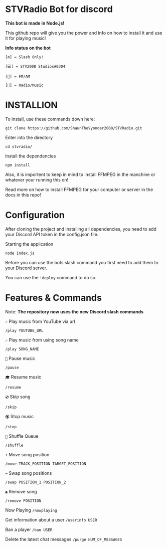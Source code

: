 # **STVRadio Bot for discord**

**This bot is made in Node.js!**

This github repo will give you the power and info on how to install it and use it for playing music!

**Info status on the bot**

```
[⚙️] = Slash Only!

[💻] = STV2008 Studios#0304

[📡] = FM/AM

[🤖] = Radio/Music
```

# INSTALLION

To install, use these commands down here:

```
git clone https://github.com/ShaunTheVyonder2008/STVRadio.git
```

Enter into the directory

```
cd stvradio/
```

Install the dependencies
```
npm install
```

Also, it is importent to keep in mind to install FFMPEG in the manchine or whatever your running this on!

Read more on how to install FFMPEG for your computer or server in the docs in this repo!


# Configuration


After cloning the project and installing all dependencies, you need to add your Discord API token in the config.json file.


Starting the application


```
node index.js
```

Before you can use the bots slash command you first need to add them to your Discord server. 

You can use the ```!deploy``` command to do so.


# Features & Commands

Note: **The repository now uses the new Discord slash commands**

`🎶` Play music from YouTube via url

`/play YOUTUBE_URL`

`🎶` Play music from using song name

`/play SONG_NAME`

`📃` Pause music

`/pause`

`🎓` Resume music

`/resume`

`💿` Skip song

`/skip`

`🔇` Stop music

`/stop`

`🔀` Shuffle Queue

`/shuffle`

`↕` Move song position

`/move TRACK_POSITION TARGET_POSITION`

`↔️` Swap song positions

`/swap POSITION_1 POSITION_2`

`⏏️` Remove song

`/remove POSITION`


Now Playing `/nowplaying`

Get information about a user `/userinfo USER`

Ban a player `/ban USER`

Delete the latest chat messages `/purge NUM_OF_MESSAGES`
